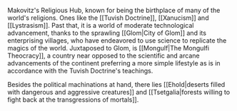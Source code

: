 Makovitz's Religious Hub, known for being the birthplace of many of the world's religions. Ones like the [[Tuvish Doctrine]], [[Xanucism]] and [[Lystrasism]]. Past that, it is a world of moderate technological advancement, thanks to the sprawling [[Glom|City of Glom]] and its enterprising villages, who have endeavored to use science to replicate the magics of the world. Juxtaposed to Glom, is [[Mongulf|The Mongulfi Theocracy]], a country near opposed to the scientific and arcane advancements of the continent preferring a more simple lifestyle as is in accordance with the Tuvish Doctrine's teachings.

Besides the political machinations at hand, there lies [[Ehold|deserts filled with dangerous and aggressive creatures]] and [[Tsetgalia|forests willing to fight back at the transgressions of mortals]].


